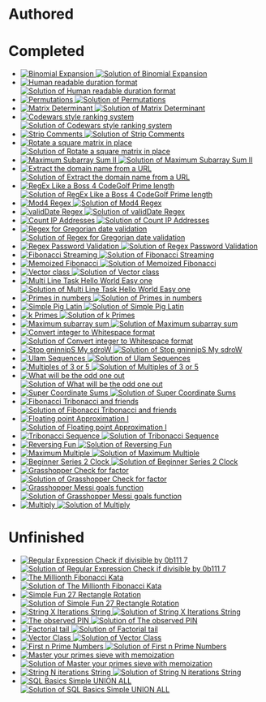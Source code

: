 # Authored

<ul></ul>

# Completed

<ul>
    <li>
        <div>
            <a target="__blank" href="https://www.codewars.com/kata/540d0fdd3b6532e5c3000b5b">
                <img src="https://img.shields.io/badge/CodeWars%20-Binomial Expansion-darkblue.svg" alt="Binomial Expansion">
            </a>
            <a target="__blank" href="https://github.com/kupns-aka-kupa/etc/tree/master/codewars/_3kyu/binomial_expansion.py"> 
                <img src="https://img.shields.io/badge/GitHub%20-Solution-green.svg" alt="Solution of Binomial Expansion">
            </a>
        </div>
    </li>
    <li>
        <div>
            <a target="__blank" href="https://www.codewars.com/kata/52742f58faf5485cae000b9a">
                <img src="https://img.shields.io/badge/CodeWars%20-Human readable duration format-blue.svg" alt="Human readable duration format">
            </a>
            <a target="__blank" href="https://github.com/kupns-aka-kupa/etc/tree/master/codewars/_4kyu/human_readable_duration_format.py"> 
                <img src="https://img.shields.io/badge/GitHub%20-Solution-green.svg" alt="Solution of Human readable duration format">
            </a>
        </div>
    </li>
    <li>
        <div>
            <a target="__blank" href="https://www.codewars.com/kata/5254ca2719453dcc0b00027d">
                <img src="https://img.shields.io/badge/CodeWars%20-Permutations-blue.svg" alt="Permutations">
            </a>
            <a target="__blank" href="https://github.com/kupns-aka-kupa/etc/tree/master/codewars/_4kyu/permutations.py"> 
                <img src="https://img.shields.io/badge/GitHub%20-Solution-green.svg" alt="Solution of Permutations">
            </a>
        </div>
    </li>
    <li>
        <div>
            <a target="__blank" href="https://www.codewars.com/kata/52a382ee44408cea2500074c">
                <img src="https://img.shields.io/badge/CodeWars%20-Matrix Determinant-blue.svg" alt="Matrix Determinant">
            </a>
            <a target="__blank" href="https://github.com/kupns-aka-kupa/etc/tree/master/codewars/_4kyu/matrix_determinant.py"> 
                <img src="https://img.shields.io/badge/GitHub%20-Solution-green.svg" alt="Solution of Matrix Determinant">
            </a>
        </div>
    </li>
    <li>
        <div>
            <a target="__blank" href="https://www.codewars.com/kata/51fda2d95d6efda45e00004e">
                <img src="https://img.shields.io/badge/CodeWars%20-Codewars style ranking system-blue.svg" alt="Codewars style ranking system">
            </a>
            <a target="__blank" href="https://github.com/kupns-aka-kupa/etc/tree/master/codewars/_4kyu/codewars_style_ranking_system.py"> 
                <img src="https://img.shields.io/badge/GitHub%20-Solution-green.svg" alt="Solution of Codewars style ranking system">
            </a>
        </div>
    </li>
    <li>
        <div>
            <a target="__blank" href="https://www.codewars.com/kata/51c8e37cee245da6b40000bd">
                <img src="https://img.shields.io/badge/CodeWars%20-Strip Comments-blue.svg" alt="Strip Comments">
            </a>
            <a target="__blank" href="https://github.com/kupns-aka-kupa/etc/tree/master/codewars/_4kyu/strip_comments.py"> 
                <img src="https://img.shields.io/badge/GitHub%20-Solution-green.svg" alt="Solution of Strip Comments">
            </a>
        </div>
    </li>
    <li>
        <div>
            <a target="__blank" href="https://www.codewars.com/kata/53fe3578d5679bf04900093f">
                <img src="https://img.shields.io/badge/CodeWars%20-Rotate a square matrix in place-darkorange.svg" alt="Rotate a square matrix in place">
            </a>
            <a target="__blank" href="https://github.com/kupns-aka-kupa/etc/tree/master/codewars/_5kyu/rotate_a_square_matrix_in_place.py"> 
                <img src="https://img.shields.io/badge/GitHub%20-Solution-green.svg" alt="Solution of Rotate a square matrix in place">
            </a>
        </div>
    </li>
    <li>
        <div>
            <a target="__blank" href="https://www.codewars.com/kata/56e3cbb5a28956899400073f">
                <img src="https://img.shields.io/badge/CodeWars%20-Maximum Subarray Sum II-darkorange.svg" alt="Maximum Subarray Sum II">
            </a>
            <a target="__blank" href="https://github.com/kupns-aka-kupa/etc/tree/master/codewars/_5kyu/maximum_subarray_sum_ii.py"> 
                <img src="https://img.shields.io/badge/GitHub%20-Solution-green.svg" alt="Solution of Maximum Subarray Sum II">
            </a>
        </div>
    </li>
    <li>
        <div>
            <a target="__blank" href="https://www.codewars.com/kata/514a024011ea4fb54200004b">
                <img src="https://img.shields.io/badge/CodeWars%20-Extract the domain name from a URL-darkorange.svg" alt="Extract the domain name from a URL">
            </a>
            <a target="__blank" href="https://github.com/kupns-aka-kupa/etc/tree/master/codewars/_5kyu/extract_the_domain_name_from_a_url.py"> 
                <img src="https://img.shields.io/badge/GitHub%20-Solution-green.svg" alt="Solution of Extract the domain name from a URL">
            </a>
        </div>
    </li>
    <li>
        <div>
            <a target="__blank" href="https://www.codewars.com/kata/5c2cea87b0aea22f8181757c">
                <img src="https://img.shields.io/badge/CodeWars%20-RegEx Like a Boss  4 CodeGolf   Prime length-darkorange.svg" alt="RegEx Like a Boss  4 CodeGolf   Prime length">
            </a>
            <a target="__blank" href="https://github.com/kupns-aka-kupa/etc/tree/master/codewars/_5kyu/regex_like_a_boss__4_codegolf___prime_length.py"> 
                <img src="https://img.shields.io/badge/GitHub%20-Solution-green.svg" alt="Solution of RegEx Like a Boss  4 CodeGolf   Prime length">
            </a>
        </div>
    </li>
    <li>
        <div>
            <a target="__blank" href="https://www.codewars.com/kata/54746b7ab2bc2868a0000acf">
                <img src="https://img.shields.io/badge/CodeWars%20-Mod4 Regex-darkorange.svg" alt="Mod4 Regex">
            </a>
            <a target="__blank" href="https://github.com/kupns-aka-kupa/etc/tree/master/codewars/_5kyu/mod4_regex.py"> 
                <img src="https://img.shields.io/badge/GitHub%20-Solution-green.svg" alt="Solution of Mod4 Regex">
            </a>
        </div>
    </li>
    <li>
        <div>
            <a target="__blank" href="https://www.codewars.com/kata/548db0bd1df5bbf29b0000b7">
                <img src="https://img.shields.io/badge/CodeWars%20-validDate Regex-darkorange.svg" alt="validDate Regex">
            </a>
            <a target="__blank" href="https://github.com/kupns-aka-kupa/etc/tree/master/codewars/_5kyu/validdate_regex.py"> 
                <img src="https://img.shields.io/badge/GitHub%20-Solution-green.svg" alt="Solution of validDate Regex">
            </a>
        </div>
    </li>
    <li>
        <div>
            <a target="__blank" href="https://www.codewars.com/kata/526989a41034285187000de4">
                <img src="https://img.shields.io/badge/CodeWars%20-Count IP Addresses-darkorange.svg" alt="Count IP Addresses">
            </a>
            <a target="__blank" href="https://github.com/kupns-aka-kupa/etc/tree/master/codewars/_5kyu/count_ip_addresses.py"> 
                <img src="https://img.shields.io/badge/GitHub%20-Solution-green.svg" alt="Solution of Count IP Addresses">
            </a>
        </div>
    </li>
    <li>
        <div>
            <a target="__blank" href="https://www.codewars.com/kata/5ab23a9c1cec39668c000055">
                <img src="https://img.shields.io/badge/CodeWars%20-Regex for Gregorian date validation-darkorange.svg" alt="Regex for Gregorian date validation">
            </a>
            <a target="__blank" href="https://github.com/kupns-aka-kupa/etc/tree/master/codewars/_5kyu/regex_for_gregorian_date_validation.py"> 
                <img src="https://img.shields.io/badge/GitHub%20-Solution-green.svg" alt="Solution of Regex for Gregorian date validation">
            </a>
        </div>
    </li>
    <li>
        <div>
            <a target="__blank" href="https://www.codewars.com/kata/52e1476c8147a7547a000811">
                <img src="https://img.shields.io/badge/CodeWars%20-Regex Password Validation-darkorange.svg" alt="Regex Password Validation">
            </a>
            <a target="__blank" href="https://github.com/kupns-aka-kupa/etc/tree/master/codewars/_5kyu/regex_password_validation.py"> 
                <img src="https://img.shields.io/badge/GitHub%20-Solution-green.svg" alt="Solution of Regex Password Validation">
            </a>
        </div>
    </li>
    <li>
        <div>
            <a target="__blank" href="https://www.codewars.com/kata/55695bc4f75bbaea5100016b">
                <img src="https://img.shields.io/badge/CodeWars%20-Fibonacci Streaming-darkorange.svg" alt="Fibonacci Streaming">
            </a>
            <a target="__blank" href="https://github.com/kupns-aka-kupa/etc/tree/master/codewars/_5kyu/fibonacci_streaming.py"> 
                <img src="https://img.shields.io/badge/GitHub%20-Solution-green.svg" alt="Solution of Fibonacci Streaming">
            </a>
        </div>
    </li>
    <li>
        <div>
            <a target="__blank" href="https://www.codewars.com/kata/529adbf7533b761c560004e5">
                <img src="https://img.shields.io/badge/CodeWars%20-Memoized Fibonacci-darkorange.svg" alt="Memoized Fibonacci">
            </a>
            <a target="__blank" href="https://github.com/kupns-aka-kupa/etc/tree/master/codewars/_5kyu/memoized_fibonacci.py"> 
                <img src="https://img.shields.io/badge/GitHub%20-Solution-green.svg" alt="Solution of Memoized Fibonacci">
            </a>
        </div>
    </li>
    <li>
        <div>
            <a target="__blank" href="https://www.codewars.com/kata/526dad7f8c0eb5c4640000a4">
                <img src="https://img.shields.io/badge/CodeWars%20-Vector class-darkorange.svg" alt="Vector class">
            </a>
            <a target="__blank" href="https://github.com/kupns-aka-kupa/etc/tree/master/codewars/_5kyu/vector_class.py"> 
                <img src="https://img.shields.io/badge/GitHub%20-Solution-green.svg" alt="Solution of Vector class">
            </a>
        </div>
    </li>
    <li>
        <div>
            <a target="__blank" href="https://www.codewars.com/kata/5e41c408b72541002eda0982">
                <img src="https://img.shields.io/badge/CodeWars%20-Multi Line Task  Hello World  Easy one -darkorange.svg" alt="Multi Line Task  Hello World  Easy one ">
            </a>
            <a target="__blank" href="https://github.com/kupns-aka-kupa/etc/tree/master/codewars/_5kyu/multi_line_task__hello_world__easy_one_.py"> 
                <img src="https://img.shields.io/badge/GitHub%20-Solution-green.svg" alt="Solution of Multi Line Task  Hello World  Easy one ">
            </a>
        </div>
    </li>
    <li>
        <div>
            <a target="__blank" href="https://www.codewars.com/kata/54d512e62a5e54c96200019e">
                <img src="https://img.shields.io/badge/CodeWars%20-Primes in numbers-darkorange.svg" alt="Primes in numbers">
            </a>
            <a target="__blank" href="https://github.com/kupns-aka-kupa/etc/tree/master/codewars/_5kyu/primes_in_numbers.py"> 
                <img src="https://img.shields.io/badge/GitHub%20-Solution-green.svg" alt="Solution of Primes in numbers">
            </a>
        </div>
    </li>
    <li>
        <div>
            <a target="__blank" href="https://www.codewars.com/kata/520b9d2ad5c005041100000f">
                <img src="https://img.shields.io/badge/CodeWars%20-Simple Pig Latin-darkorange.svg" alt="Simple Pig Latin">
            </a>
            <a target="__blank" href="https://github.com/kupns-aka-kupa/etc/tree/master/codewars/_5kyu/simple_pig_latin.py"> 
                <img src="https://img.shields.io/badge/GitHub%20-Solution-green.svg" alt="Solution of Simple Pig Latin">
            </a>
        </div>
    </li>
    <li>
        <div>
            <a target="__blank" href="https://www.codewars.com/kata/5726f813c8dcebf5ed000a6b">
                <img src="https://img.shields.io/badge/CodeWars%20-k Primes-darkorange.svg" alt="k Primes">
            </a>
            <a target="__blank" href="https://github.com/kupns-aka-kupa/etc/tree/master/codewars/_5kyu/k_primes.py"> 
                <img src="https://img.shields.io/badge/GitHub%20-Solution-green.svg" alt="Solution of k Primes">
            </a>
        </div>
    </li>
    <li>
        <div>
            <a target="__blank" href="https://www.codewars.com/kata/54521e9ec8e60bc4de000d6c">
                <img src="https://img.shields.io/badge/CodeWars%20-Maximum subarray sum-darkorange.svg" alt="Maximum subarray sum">
            </a>
            <a target="__blank" href="https://github.com/kupns-aka-kupa/etc/tree/master/codewars/_5kyu/maximum_subarray_sum.py"> 
                <img src="https://img.shields.io/badge/GitHub%20-Solution-green.svg" alt="Solution of Maximum subarray sum">
            </a>
        </div>
    </li>
    <li>
        <div>
            <a target="__blank" href="https://www.codewars.com/kata/55b350026cc02ac1a7000032">
                <img src="https://img.shields.io/badge/CodeWars%20-Convert integer to Whitespace format-orange.svg" alt="Convert integer to Whitespace format">
            </a>
            <a target="__blank" href="https://github.com/kupns-aka-kupa/etc/tree/master/codewars/_6kyu/convert_integer_to_whitespace_format.py"> 
                <img src="https://img.shields.io/badge/GitHub%20-Solution-green.svg" alt="Solution of Convert integer to Whitespace format">
            </a>
        </div>
    </li>
    <li>
        <div>
            <a target="__blank" href="https://www.codewars.com/kata/5264d2b162488dc400000001">
                <img src="https://img.shields.io/badge/CodeWars%20-Stop gninnipS My sdroW -orange.svg" alt="Stop gninnipS My sdroW ">
            </a>
            <a target="__blank" href="https://github.com/kupns-aka-kupa/etc/tree/master/codewars/_6kyu/stop_gninnips_my_sdrow_.py"> 
                <img src="https://img.shields.io/badge/GitHub%20-Solution-green.svg" alt="Solution of Stop gninnipS My sdroW ">
            </a>
        </div>
    </li>
    <li>
        <div>
            <a target="__blank" href="https://www.codewars.com/kata/5995ff073acba5fa3a00011d">
                <img src="https://img.shields.io/badge/CodeWars%20-Ulam Sequences-orange.svg" alt="Ulam Sequences">
            </a>
            <a target="__blank" href="https://github.com/kupns-aka-kupa/etc/tree/master/codewars/_6kyu/ulam_sequences.py"> 
                <img src="https://img.shields.io/badge/GitHub%20-Solution-green.svg" alt="Solution of Ulam Sequences">
            </a>
        </div>
    </li>
    <li>
        <div>
            <a target="__blank" href="https://www.codewars.com/kata/514b92a657cdc65150000006">
                <img src="https://img.shields.io/badge/CodeWars%20-Multiples of 3 or 5-orange.svg" alt="Multiples of 3 or 5">
            </a>
            <a target="__blank" href="https://github.com/kupns-aka-kupa/etc/tree/master/codewars/_6kyu/multiples_of_3_or_5.py"> 
                <img src="https://img.shields.io/badge/GitHub%20-Solution-green.svg" alt="Solution of Multiples of 3 or 5">
            </a>
        </div>
    </li>
    <li>
        <div>
            <a target="__blank" href="https://www.codewars.com/kata/55b080eabb080cd6f8000035">
                <img src="https://img.shields.io/badge/CodeWars%20-What will be the odd one out -orange.svg" alt="What will be the odd one out ">
            </a>
            <a target="__blank" href="https://github.com/kupns-aka-kupa/etc/tree/master/codewars/_6kyu/what_will_be_the_odd_one_out_.py"> 
                <img src="https://img.shields.io/badge/GitHub%20-Solution-green.svg" alt="Solution of What will be the odd one out ">
            </a>
        </div>
    </li>
    <li>
        <div>
            <a target="__blank" href="https://www.codewars.com/kata/5966ec8e62d030d8530000a7">
                <img src="https://img.shields.io/badge/CodeWars%20-Super Coordinate Sums -orange.svg" alt="Super Coordinate Sums ">
            </a>
            <a target="__blank" href="https://github.com/kupns-aka-kupa/etc/tree/master/codewars/_6kyu/super_coordinate_sums_.py"> 
                <img src="https://img.shields.io/badge/GitHub%20-Solution-green.svg" alt="Solution of Super Coordinate Sums ">
            </a>
        </div>
    </li>
    <li>
        <div>
            <a target="__blank" href="https://www.codewars.com/kata/556e0fccc392c527f20000c5">
                <img src="https://img.shields.io/badge/CodeWars%20-Fibonacci  Tribonacci and friends-orange.svg" alt="Fibonacci  Tribonacci and friends">
            </a>
            <a target="__blank" href="https://github.com/kupns-aka-kupa/etc/tree/master/codewars/_6kyu/fibonacci__tribonacci_and_friends.py"> 
                <img src="https://img.shields.io/badge/GitHub%20-Solution-green.svg" alt="Solution of Fibonacci  Tribonacci and friends">
            </a>
        </div>
    </li>
    <li>
        <div>
            <a target="__blank" href="https://www.codewars.com/kata/58184387d14fc32f2b0012b2">
                <img src="https://img.shields.io/badge/CodeWars%20-Floating point Approximation  I -orange.svg" alt="Floating point Approximation  I ">
            </a>
            <a target="__blank" href="https://github.com/kupns-aka-kupa/etc/tree/master/codewars/_6kyu/floating_point_approximation__i_.py"> 
                <img src="https://img.shields.io/badge/GitHub%20-Solution-green.svg" alt="Solution of Floating point Approximation  I ">
            </a>
        </div>
    </li>
    <li>
        <div>
            <a target="__blank" href="https://www.codewars.com/kata/556deca17c58da83c00002db">
                <img src="https://img.shields.io/badge/CodeWars%20-Tribonacci Sequence-orange.svg" alt="Tribonacci Sequence">
            </a>
            <a target="__blank" href="https://github.com/kupns-aka-kupa/etc/tree/master/codewars/_6kyu/tribonacci_sequence.py"> 
                <img src="https://img.shields.io/badge/GitHub%20-Solution-green.svg" alt="Solution of Tribonacci Sequence">
            </a>
        </div>
    </li>
    <li>
        <div>
            <a target="__blank" href="https://www.codewars.com/kata/566efcfbf521a3cfd2000056">
                <img src="https://img.shields.io/badge/CodeWars%20-Reversing Fun-silver.svg" alt="Reversing Fun">
            </a>
            <a target="__blank" href="https://github.com/kupns-aka-kupa/etc/tree/master/codewars/_7kyu/reversing_fun.py"> 
                <img src="https://img.shields.io/badge/GitHub%20-Solution-green.svg" alt="Solution of Reversing Fun">
            </a>
        </div>
    </li>
    <li>
        <div>
            <a target="__blank" href="https://www.codewars.com/kata/5aba780a6a176b029800041c">
                <img src="https://img.shields.io/badge/CodeWars%20-Maximum Multiple-silver.svg" alt="Maximum Multiple">
            </a>
            <a target="__blank" href="https://github.com/kupns-aka-kupa/etc/tree/master/codewars/_7kyu/maximum_multiple.py"> 
                <img src="https://img.shields.io/badge/GitHub%20-Solution-green.svg" alt="Solution of Maximum Multiple">
            </a>
        </div>
    </li>
    <li>
        <div>
            <a target="__blank" href="https://www.codewars.com/kata/55f9bca8ecaa9eac7100004a">
                <img src="https://img.shields.io/badge/CodeWars%20-Beginner Series  2 Clock-white.svg" alt="Beginner Series  2 Clock">
            </a>
            <a target="__blank" href="https://github.com/kupns-aka-kupa/etc/tree/master/codewars/_8kyu/beginner_series__2_clock.py"> 
                <img src="https://img.shields.io/badge/GitHub%20-Solution-green.svg" alt="Solution of Beginner Series  2 Clock">
            </a>
        </div>
    </li>
    <li>
        <div>
            <a target="__blank" href="https://www.codewars.com/kata/55cbc3586671f6aa070000fb">
                <img src="https://img.shields.io/badge/CodeWars%20-Grasshopper   Check for factor-white.svg" alt="Grasshopper   Check for factor">
            </a>
            <a target="__blank" href="https://github.com/kupns-aka-kupa/etc/tree/master/codewars/_8kyu/grasshopper___check_for_factor.py"> 
                <img src="https://img.shields.io/badge/GitHub%20-Solution-green.svg" alt="Solution of Grasshopper   Check for factor">
            </a>
        </div>
    </li>
    <li>
        <div>
            <a target="__blank" href="https://www.codewars.com/kata/55f73be6e12baaa5900000d4">
                <img src="https://img.shields.io/badge/CodeWars%20-Grasshopper   Messi goals function-white.svg" alt="Grasshopper   Messi goals function">
            </a>
            <a target="__blank" href="https://github.com/kupns-aka-kupa/etc/tree/master/codewars/_8kyu/grasshopper___messi_goals_function.py"> 
                <img src="https://img.shields.io/badge/GitHub%20-Solution-green.svg" alt="Solution of Grasshopper   Messi goals function">
            </a>
        </div>
    </li>
    <li>
        <div>
            <a target="__blank" href="https://www.codewars.com/kata/50654ddff44f800200000004">
                <img src="https://img.shields.io/badge/CodeWars%20-Multiply-white.svg" alt="Multiply">
            </a>
            <a target="__blank" href="https://github.com/kupns-aka-kupa/etc/tree/master/codewars/_8kyu/multiply.py"> 
                <img src="https://img.shields.io/badge/GitHub%20-Solution-green.svg" alt="Solution of Multiply">
            </a>
        </div>
    </li></ul>

# Unfinished

<ul>
    <li>
        <div>
            <a target="__blank" href="https://www.codewars.com/kata/56a73d2194505c29f600002d">
                <img src="https://img.shields.io/badge/CodeWars%20-Regular Expression   Check if divisible by 0b111  7 -purple.svg" alt="Regular Expression   Check if divisible by 0b111  7 ">
            </a>
            <a target="__blank" href="https://github.com/kupns-aka-kupa/etc/tree/master/codewars/_2kyu/regular_expression___check_if_divisible_by_0b111__7_.py"> 
                <img src="https://img.shields.io/badge/GitHub%20-Solution-green.svg" alt="Solution of Regular Expression   Check if divisible by 0b111  7 ">
            </a>
        </div>
    </li>
    <li>
        <div>
            <a target="__blank" href="https://www.codewars.com/kata/53d40c1e2f13e331fc000c26">
                <img src="https://img.shields.io/badge/CodeWars%20-The Millionth Fibonacci Kata-darkblue.svg" alt="The Millionth Fibonacci Kata">
            </a>
            <a target="__blank" href="https://github.com/kupns-aka-kupa/etc/tree/master/codewars/_3kyu/the_millionth_fibonacci_kata.py"> 
                <img src="https://img.shields.io/badge/GitHub%20-Solution-green.svg" alt="Solution of The Millionth Fibonacci Kata">
            </a>
        </div>
    </li>
    <li>
        <div>
            <a target="__blank" href="https://www.codewars.com/kata/5886e082a836a691340000c3">
                <img src="https://img.shields.io/badge/CodeWars%20-Simple Fun  27  Rectangle Rotation-blue.svg" alt="Simple Fun  27  Rectangle Rotation">
            </a>
            <a target="__blank" href="https://github.com/kupns-aka-kupa/etc/tree/master/codewars/_4kyu/simple_fun__27__rectangle_rotation.py"> 
                <img src="https://img.shields.io/badge/GitHub%20-Solution-green.svg" alt="Solution of Simple Fun  27  Rectangle Rotation">
            </a>
        </div>
    </li>
    <li>
        <div>
            <a target="__blank" href="https://www.codewars.com/kata/5ae64f28d2ee274164000118">
                <img src="https://img.shields.io/badge/CodeWars%20-String    X Iterations    String-blue.svg" alt="String    X Iterations    String">
            </a>
            <a target="__blank" href="https://github.com/kupns-aka-kupa/etc/tree/master/codewars/_4kyu/string____x_iterations____string.py"> 
                <img src="https://img.shields.io/badge/GitHub%20-Solution-green.svg" alt="Solution of String    X Iterations    String">
            </a>
        </div>
    </li>
    <li>
        <div>
            <a target="__blank" href="https://www.codewars.com/kata/5263c6999e0f40dee200059d">
                <img src="https://img.shields.io/badge/CodeWars%20-The observed PIN-blue.svg" alt="The observed PIN">
            </a>
            <a target="__blank" href="https://github.com/kupns-aka-kupa/etc/tree/master/codewars/_4kyu/the_observed_pin.py"> 
                <img src="https://img.shields.io/badge/GitHub%20-Solution-green.svg" alt="Solution of The observed PIN">
            </a>
        </div>
    </li>
    <li>
        <div>
            <a target="__blank" href="https://www.codewars.com/kata/55c4eb777e07c13528000021">
                <img src="https://img.shields.io/badge/CodeWars%20-Factorial tail-blue.svg" alt="Factorial tail">
            </a>
            <a target="__blank" href="https://github.com/kupns-aka-kupa/etc/tree/master/codewars/_4kyu/factorial_tail.py"> 
                <img src="https://img.shields.io/badge/GitHub%20-Solution-green.svg" alt="Solution of Factorial tail">
            </a>
        </div>
    </li>
    <li>
        <div>
            <a target="__blank" href="https://www.codewars.com/kata/532a69ee484b0e27120000b6">
                <img src="https://img.shields.io/badge/CodeWars%20-Vector Class-darkorange.svg" alt="Vector Class">
            </a>
            <a target="__blank" href="https://github.com/kupns-aka-kupa/etc/tree/master/codewars/_5kyu/vector_class.py"> 
                <img src="https://img.shields.io/badge/GitHub%20-Solution-green.svg" alt="Solution of Vector Class">
            </a>
        </div>
    </li>
    <li>
        <div>
            <a target="__blank" href="https://www.codewars.com/kata/535bfa2ccdbf509be8000113">
                <img src="https://img.shields.io/badge/CodeWars%20-First n Prime Numbers-darkorange.svg" alt="First n Prime Numbers">
            </a>
            <a target="__blank" href="https://github.com/kupns-aka-kupa/etc/tree/master/codewars/_5kyu/first_n_prime_numbers.py"> 
                <img src="https://img.shields.io/badge/GitHub%20-Solution-green.svg" alt="Solution of First n Prime Numbers">
            </a>
        </div>
    </li>
    <li>
        <div>
            <a target="__blank" href="https://www.codewars.com/kata/58603c898989d15e9e000475">
                <img src="https://img.shields.io/badge/CodeWars%20-Master your primes  sieve with memoization-darkorange.svg" alt="Master your primes  sieve with memoization">
            </a>
            <a target="__blank" href="https://github.com/kupns-aka-kupa/etc/tree/master/codewars/_5kyu/master_your_primes__sieve_with_memoization.py"> 
                <img src="https://img.shields.io/badge/GitHub%20-Solution-green.svg" alt="Solution of Master your primes  sieve with memoization">
            </a>
        </div>
    </li>
    <li>
        <div>
            <a target="__blank" href="https://www.codewars.com/kata/5ae43ed6252e666a6b0000a4">
                <img src="https://img.shields.io/badge/CodeWars%20-String    N iterations    String-darkorange.svg" alt="String    N iterations    String">
            </a>
            <a target="__blank" href="https://github.com/kupns-aka-kupa/etc/tree/master/codewars/_5kyu/string____n_iterations____string.py"> 
                <img src="https://img.shields.io/badge/GitHub%20-Solution-green.svg" alt="Solution of String    N iterations    String">
            </a>
        </div>
    </li>
    <li>
        <div>
            <a target="__blank" href="https://www.codewars.com/kata/58112f8004adbbdb500004fe">
                <img src="https://img.shields.io/badge/CodeWars%20-SQL Basics  Simple UNION ALL-orange.svg" alt="SQL Basics  Simple UNION ALL">
            </a>
            <a target="__blank" href="https://github.com/kupns-aka-kupa/etc/tree/master/codewars/_6kyu/sql_basics__simple_union_all.py"> 
                <img src="https://img.shields.io/badge/GitHub%20-Solution-green.svg" alt="Solution of SQL Basics  Simple UNION ALL">
            </a>
        </div>
    </li></ul>

